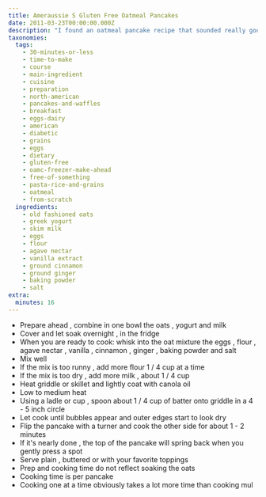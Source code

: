 ```yaml
---
title: Ameraussie S Gluten Free Oatmeal Pancakes
date: 2011-03-23T00:00:00.000Z
description: "I found an oatmeal pancake recipe that sounded really good but it wasn't gluten free. i changed and adapted it to suit my tastes, made it gluten free, and, voila! this is my favorite pancake recipe. it is hearty, heart-healthy, high protein, low glycemic and packs fiber for a satisfying breakfast that will carry you a long way.\r\n\r\nnote: the oats, milk and yogurt need to soak together for 8 hours before mixing in remaining ingredients.\r\n\r\nfreeze individual pancakes and you can reheat them in the oven (or microwave). using a moderate oven, i wrap 2 pancakes in foil and heat for about 15 minutes, no thawing necessary.\r\n\r\nthese make a great sandwich with your favorite nut butter. they are also great with your favorite jam, compote, syrup or combination topped with whipped cream!"
taxonomies:
  tags:
    - 30-minutes-or-less
    - time-to-make
    - course
    - main-ingredient
    - cuisine
    - preparation
    - north-american
    - pancakes-and-waffles
    - breakfast
    - eggs-dairy
    - american
    - diabetic
    - grains
    - eggs
    - dietary
    - gluten-free
    - oamc-freezer-make-ahead
    - free-of-something
    - pasta-rice-and-grains
    - oatmeal
    - from-scratch
  ingredients:
    - old fashioned oats
    - greek yogurt
    - skim milk
    - eggs
    - flour
    - agave nectar
    - vanilla extract
    - ground cinnamon
    - ground ginger
    - baking powder
    - salt
extra:
  minutes: 16
---
```

 - Prepare ahead , combine in one bowl the oats , yogurt and milk
 - Cover and let soak overnight , in the fridge
 - When you are ready to cook: whisk into the oat mixture the eggs , flour , agave nectar , vanilla , cinnamon , ginger , baking powder and salt
 - Mix well
 - If the mix is too runny , add more flour 1 / 4 cup at a time
 - If the mix is too dry , add more milk , about 1 / 4 cup
 - Heat griddle or skillet and lightly coat with canola oil
 - Low to medium heat
 - Using a ladle or cup , spoon about 1 / 4 cup of batter onto griddle in a 4 - 5 inch circle
 - Let cook until bubbles appear and outer edges start to look dry
 - Flip the pancake with a turner and cook the other side for about 1 - 2 minutes
 - If it's nearly done , the top of the pancake will spring back when you gently press a spot
 - Serve plain , buttered or with your favorite toppings
 - Prep and cooking time do not reflect soaking the oats
 - Cooking time is per pancake
 - Cooking one at a time obviously takes a lot more time than cooking mul
